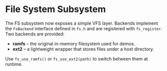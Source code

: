 # File System Subsystem

The FS subsystem now exposes a simple VFS layer. Backends implement the
`FsBackend` interface defined in `fs.h` and are registered with
`fs_register`. Two backends are provided:

- **ramfs** – the original in-memory filesystem used for demos.
- **ext2** – a lightweight wrapper that stores files under a host directory.

Use `fs_use_ramfs()` or `fs_use_ext2(path)` to switch between them at
runtime.
